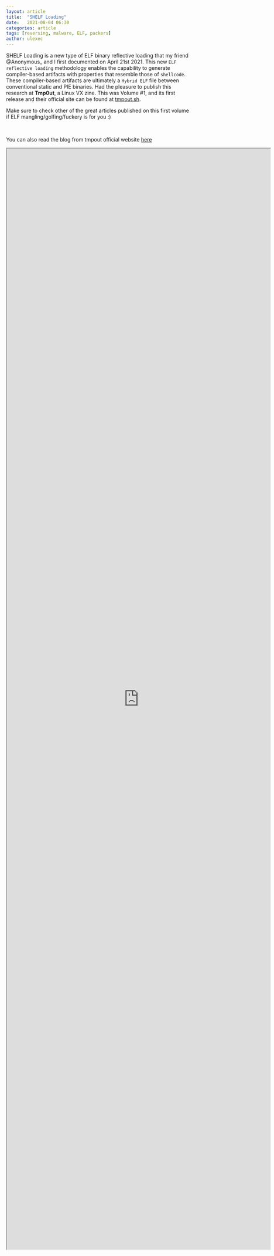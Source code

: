 ```yaml
---
layout: article
title:  "SHELF Loading"
date:   2021-08-04 06:30
categories: article
tags: [reversing, malware, ELF, packers]
author: ulexec
---
```


SHELF Loading is a new type of ELF binary reflective loading that my friend @Anonymous_ and I first documented on April 21st 2021.
This new `ELF reflective loading` methodology enables the capability to generate compiler-based artifacts with properties that resemble those of `shellcode`.
These compiler-based artifacts are ultimately a `Hybrid ELF` file between conventional static and PIE binaries.
Had the pleasure to publish this research at **Tmp0ut**, a Linux VX zine. This was Volume #1, and its first release and their official site can be found at [tmpout.sh](http://tmpout.sh).

Make sure to check other of the great articles published on this first volume if ELF mangling/golfing/fuckery is for you :)

<style>
	iframe {
		display: block;
  		width: 75vw;
  		height: 75vh;
	}
</style>


<br/>

You can also read the blog from tmpout official website [here](https://tmpout.sh/1/10/)
<iframe src="https://tmpout.sh/1/10/"></iframe>

